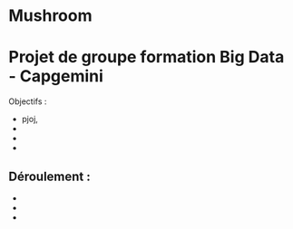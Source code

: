 ﻿# Mushroom
# Projet de groupe formation Big Data - Capgemini

Objectifs :
  - pjoj,
  -
  -
  -

Déroulement :
  -
  -
  -
  -
